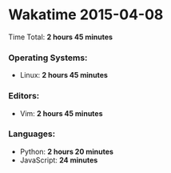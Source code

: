 # Wakatime 2015-04-08

Time Total: **2 hours 45 minutes**

### Operating Systems:
- Linux: **2 hours 45 minutes** 

### Editors:
- Vim: **2 hours 45 minutes** 

### Languages:
- Python: **2 hours 20 minutes** 
- JavaScript: **24 minutes** 

